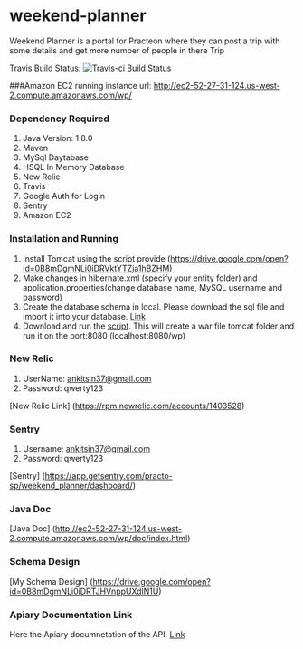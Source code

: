 # weekend-planner
Weekend Planner is a portal for Practeon where they can post a trip with some details and get more number of people in there Trip

Travis Build Status:
[![Travis-ci Build Status](https://travis-ci.org/ankitsin/weekend-planner.svg?branch=master)](https://travis-ci.org/ankitsin/weekend-planner)

###Amazon EC2 running instance url:
<http://ec2-52-27-31-124.us-west-2.compute.amazonaws.com/wp/>

### Dependency Required
1. Java Version: 1.8.0
2. Maven
3. MySql Daytabase
4. HSQL In Memory Database
5. New Relic
6. Travis
7. Google Auth for Login
8. Sentry
9. Amazon EC2

### Installation and Running
1. Install Tomcat using the script provide (https://drive.google.com/open?id=0B8mDgmNLi0iDRVktYTZja1hBZHM)
2. Make changes in hibernate.xml (specify your entity folder) and application.properties(change database name, MySQL username and password)
4. Create the database schema in local. Please download the sql file and import it into your database. [Link](https://drive.google.com/file/d/0B8mDgmNLi0iDVlptZ1poMzRyNkU/view?usp=sharing)
5. Download and run the [script](https://drive.google.com/open?id=0B8mDgmNLi0iDRExNMDVqWEhmLU0). This will create a war file tomcat folder and run it on the port:8080 (localhost:8080/wp)

### New Relic
1. UserName: ankitsin37@gmail.com
2. Password: qwerty123

[New Relic Link]
(https://rpm.newrelic.com/accounts/1403528)

### Sentry
1. Username: ankitsin37@gmail.com
2. Password: qwerty123

[Sentry]
(https://app.getsentry.com/practo-sp/weekend_planner/dashboard/)

### Java Doc
[Java Doc]
(http://ec2-52-27-31-124.us-west-2.compute.amazonaws.com/wp/doc/index.html)

### Schema Design
[My Schema Design]
(https://drive.google.com/open?id=0B8mDgmNLi0iDRTJHVnppUXdlN1U)

### Apiary Documentation Link
Here the Apiary documnetation of the API. [Link](http://docs.weekendplanner.apiary.io/)

